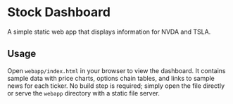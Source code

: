 # Stock Dashboard

A simple static web app that displays information for NVDA and TSLA.

## Usage

Open `webapp/index.html` in your browser to view the dashboard. It contains
sample data with price charts, options chain tables, and links to sample news
for each ticker. No build step is required; simply open the file directly or
serve the `webapp` directory with a static file server.
